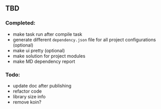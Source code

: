 ## TBD
### Completed:
- make task run after compile task
- generate different `dependency.json` file for all project configurations (optional)
- make ui pretty (optional)
- make solution for project modules
- make MD dependency report

### Todo:
- update doc after publishing 
- refactor code
- library size info
- remove koin?